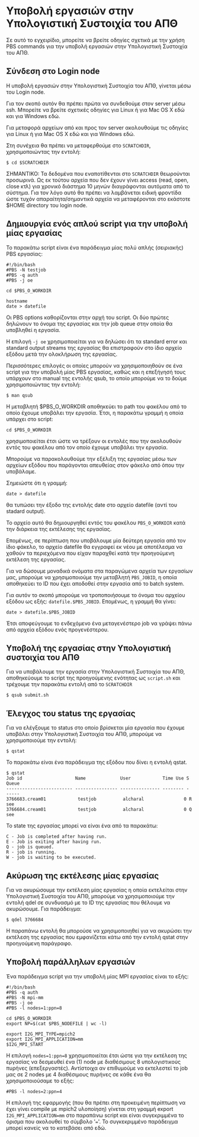 # Υποβολή εργασιών στην Υπολογιστική Συστοιχία του ΑΠΘ

Σε αυτό το εγχειρίδιο, μπορείτε να βρείτε οδηγίες σχετικά με την χρήση PBS commands για την υποβολή εργασιών στην Υπολογιστική Συστοιχία του ΑΠΘ.

## Σύνδεση στο Login node

Η υποβολή εργασιών στην Υπολογιστική Συστοιχία του ΑΠΘ, γίνεται μέσω του Login node.

Για τον σκοπό αυτόν θα πρέπει πρώτα να συνδεθούμε στον server μέσω ssh. Μπορείτε να βρείτε σχετικές οδηγίες για Linux ή για Mac OS X εδώ και για Windows εδώ.

Για μεταφορά αρχείων από και προς τον server ακολουθούμε τις οδηγίες για Linux ή για Mac OS X εδώ και για Windows εδώ.

Στη συνέχεια θα πρέπει να μεταφερθούμε στο `SCRATCHDIR`, χρησιμοποιώντας την εντολή:

```
$ cd $SCRATCHDIR
```

ΣΗΜΑΝΤΙΚΟ: Τα δεδομένα που εναποτίθενται στο `SCRATCHDIR` θεωρούνται προσωρινά. Ως εκ τούτου αρχεία που δεν έχουν γίνει access (read, open, close κτλ) για χρονικό διάστημα 10 μηνών διαγράφονται αυτόματα από το σύστημα. Για τον λόγο αυτό θα πρέπει να λαμβάνεται ειδική φροντίδα ώστε τυχόν απαραίτητα/σημαντικά αρχεία να μεταφέρονται στο εκάστοτε $HOME directory του login node. 


## Δημιουργία ενός απλού script για την υποβολή μίας εργασίας


Το παρακάτω script είναι ένα παράδειγμα μίας πολύ απλής (σειριακής) PBS εργασίας:

    #!/bin/bash
    #PBS -N testjob
    #PBS -q auth
    #PBS -j oe
    
    cd $PBS_O_WORKDIR
    
    hostname
    date > datefile

Οι PBS options καθορίζονται στην αρχή του script. Οι δύο πρώτες δηλώνουν το όνομα της εργασίας και την job queue στην οποία θα υποβληθεί η εργασία.

Η επιλογή `-j oe` χρησιμοποιείται για να δηλώσει ότι τα standard error και standard output streams της εργασίας θα επιστραφούν στο ίδιο αρχείο εξόδου μετά την ολοκλήρωση της εργασίας.

Περισσότερες επιλογές οι οποίες μπορούν να χρησιμοποιηθούν σε ένα script για την υποβολή μίας PBS εργασίας, καθώς και η επεξήγησή τους υπάρχουν στο manual της εντολής qsub, το οποίο μπορούμε να το δούμε χρησιμοποιώντας την εντολή:

```$ man qsub```

Η μεταβλητή $PBS_O_WORKDIR αποθηκεύει το path του φακέλου από το οποίο έχουμε υποβάλει την εργασία. Έτσι, η παρακάτω γραμμή η οποία υπάρχει στο script:

```cd $PBS_O_WORKDIR```

χρησιμοποιείται έτσι ώστε να τρέξουν οι εντολές που την ακολουθούν εντός του φακέλου από τον οποίο έχουμε υποβάλει την εργασία.

Μπορούμε να παρακολουθούμε την εξέλιξη της εργασίας μέσω των αρχείων εξόδου που παράγονται απευθείας στον φάκελο από όπου την υποβάλαμε.

Σημειώστε ότι η γραμμή:

`date > datefile`


θα τυπώσει την έξοδο της εντολής date στο αρχείο datefile (αντί του stadard output).

Το αρχείο αυτό θα δημιουργηθεί εντός του φακέλου `PBS_O_WORKDIR` κατά την διάρκεια της εκτέλεσης της εργασίας.

Επομένως, σε περίπτωση που υποβάλουμε μία δεύτερη εργασία από τον ίδιο φάκελο, το αρχείο datefile θα εγγραφεί εκ νέου με αποτέλεσμα να χαθούν τα περιεχόμενα που είχαν παραχθεί κατά την προηγούμενη εκτέλεση της εργασίας.

Για να δώσουμε μοναδικά ονόματα στα παραγώμενα αρχεία των εργασίων μας, μπορούμε να χρησιμοποιούμε την μεταβλητή `PBS_JOBID`, η οποία αποθηκεύει το ID που έχει αποδοθεί στην εργασία από το batch system.

Για αυτόν το σκοπό μπορούμε να τροποποιήσουμε το όνομα του αρχείου εξόδου ως εξής: `datefile.$PBS_JOBID`. Επομένως, η γραμμή θα γίνει:

`date > datefile.$PBS_JOBID`

Έτσι αποφεύγουμε το ενδεχόμενο ένα μεταγενέστερο job να γράψει πάνω από αρχεία εξόδου ενός προγενέστερου.

## Υποβολή της εργασίας στην Υπολογιστική συστοιχία του ΑΠΘ


Για να υποβάλουμε την εργασία στην Υπολογιστική Συστοιχία του ΑΠΘ, αποθηκεύουμε το script της προηγούμενης ενότητας ως `script.sh` και τρέχουμε την παρακάτω εντολή από το `SCRATCHDIR`



```$ qsub submit.sh```

## Έλεγχος του status της εργασίας



Για να ελέγξουμε το status στο οποίο βρίσκεται μία εργασία που έχουμε υποβάλει στην Υπολογιστική Συστοιχία του ΑΠΘ, μπορούμε να χρησιμοποιούμε την εντολή:

```
$ qstat
```

Το παρακάτω είναι ένα παράδειγμα της εξόδου που δίνει η εντολή qstat.

```
$ qstat
Job id                    Name             User            Time Use S Queue
------------------------- ---------------- --------------- -------- - -----
3766683.cream01            testjob          alcharal               0 R see           
3766684.cream01            testjob          alcharal               0 Q see
```

Το state της εργασίας μπορεί να είναι ένα από τα παρακάτω:



    C - Job is completed after having run.
    E - Job is exiting after having run.
    Q - job is queued.
    R - job is running.
    W - job is waiting to be executed.


## Ακύρωση της εκτέλεσης μίας εργασίας

Για να ακυρώσουμε την εκτέλεση μίας εργασίας η οποία εκτελείται στην Υπολογιστική Συστοιχία του ΑΠΘ, μπορούμε να χρησιμοποιούμε την εντολή qdel σε συνδυασμό με το ID της εργασίας που θέλουμε να ακυρώσουμε. Για παράδειγμα:

    $ qdel 3766684

Η παραπάνω εντολή θα μπορούσε να χρησιμοποιηθεί για να ακυρώσει την εκτέλεση της εργασίας που εμφανίζεται κάτω από την εντολή qstat στην προηγούμενη παράγραφο.

## Υποβολή παράλληλων εργασιών


Ένα παράδειγμα script για την υποβολή μίας MPI εργασίας είναι το εξής:

    #!/bin/bash
    #PBS -q auth
    #PBS -N mpi-mm
    #PBS -j oe
    #PBS -l nodes=1:ppn=8
    
    cd $PBS_O_WORKDIR
    export NP=$(cat $PBS_NODEFILE | wc -l)
    
    export I2G_MPI_TYPE=mpich2
    export I2G_MPI_APPLICATION=mm
    $I2G_MPI_START

Η επιλογή `nodes=1:ppn=8` χρησιμοποιείται έτσι ώστε για την εκτέλεση της εργασίας να δεσμευθεί ένα (1) node με διαθέσιμους 8 υπολογιστικούς πυρήνες (επεξεργαστές). Αντίστοιχα αν επιθυμούμε να εκτελεστεί το job μας σε 2 nodes με 4 διαθέσιμους πυρήνες σε κάθε ένα θα χρησιμοποιούσαμε το εξής:

    #PBS -l nodes=2:ppn=4

Η επιλογή της εφαρμογής (που θα πρέπει στη προκειμένη περίπτωση να έχει γίνει compile με mpich2 υλοποίηση) γίνεται στη γραμμή export `I2G_MPI_APPLICATION=mm` στο παραπάνω script και είναι συγεκριμμένα το όρισμα που ακολουθεί το σύμβολο '`=`'. Το συγκεκριμμένο παράδειγμα μπορεί κανείς να το κατεβάσει από εδώ. 




